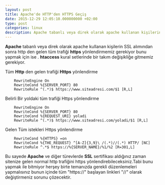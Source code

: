 ```yaml
---
layout: post
title: Apache'de HTTP'den HTTPS Geçiş
date: 2015-12-29 12:05:10.000000000 +02:00
type: post
categories: linux
description: Apache tabanlı veya direk olarak apache kullanan kişilerin SSL alımından sonra http den gelen tüm trafiği https yönlendirmemiz gerekiyor
---
```


**Apache** tabanlı veya direk olarak apache kullanan kişilerin SSL alımından sonra http den gelen tüm trafiği **https** yönlendirmemiz gerekiyor bunu yapmak için ise . **htaccess** kural setlerinde bir takım değişikliğe gitmemiz gerekiyor.

Tüm **Http** den gelen trafiği **Https** yönlendirme

```
    RewriteEngine On
    RewriteCond %{SERVER_PORT} 80
    RewriteRule ^(.*)$ https://www.siteadresi.com/$1 [R,L]
```

Belirli Bir yoldaki tüm trafiği Https yönlendirme

```
    RewriteEngine On
    RewriteCond %{SERVER_PORT} 80
    RewriteCond %{REQUEST_URI} yoladi
    RewriteRule ^(.*)$ https://www.siteadresi.com/yoladi/$1 [R,L]
```

Gelen Tüm istekleri Https yönlendirme

```
    RewriteCond %{HTTPS} =on
    RewriteCond %{THE_REQUEST} ^[A-Z]{3,9}\ /(.*)//(.*) HTTP/ [NC]
    RewriteRule ^.*$ https://%{SERVER_NAME}/%1/%2 [R=301,L]
```

Bu sayede **Apache** ve diğer türevlerde **SSL** sertifikası aldığınız zaman sitenize gelen normal http trafiğini https yönlendirebileceksiniz.Tabi bunu yapmak ile bitmiyor herşey birte temanızda gerekli düzenlemeleri yapmalısınız bunun içinde tüm "https://" başlayan linkleri "//" olarak değiştirmeniz sorunu çözecektir.
